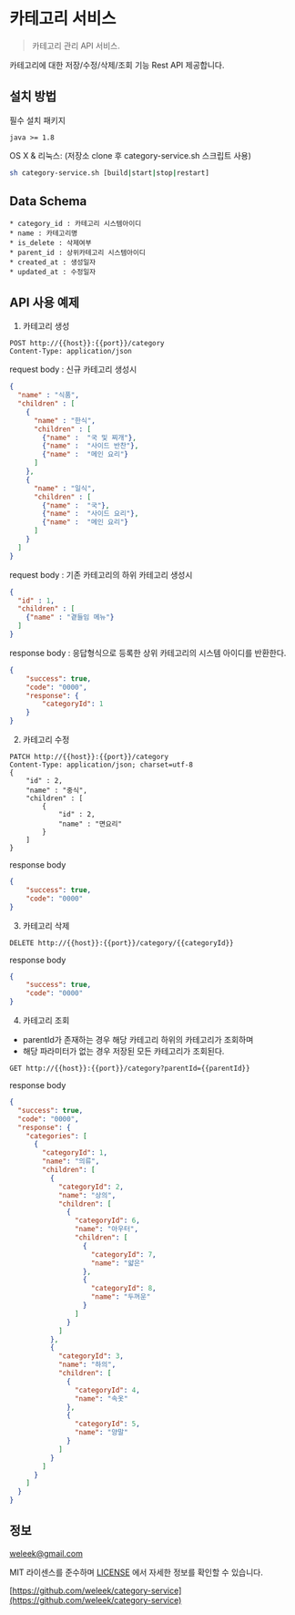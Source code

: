 # 카테고리 서비스
> 카테고리 관리 API 서비스.

카테고리에 대한 저장/수정/삭제/조회 기능 Rest API 제공합니다.

## 설치 방법
필수 설치 패키지
```text
java >= 1.8
```

OS X & 리눅스: (저장소 clone 후 category-service.sh 스크립트 사용)

```sh
sh category-service.sh [build|start|stop|restart]
```

## Data Schema
```text
* category_id : 카테고리 시스템아이디
* name : 카테고리명
* is_delete : 삭제여부
* parent_id : 상위카테고리 시스템아이디
* created_at : 생성일자 
* updated_at : 수정일자 
```

## API 사용 예제
1. 카테고리 생성
```http request
POST http://{{host}}:{{port}}/category
Content-Type: application/json
```
request body : 신규 카테고리 생성시
```json
{
  "name" : "식품",
  "children" : [
    {
      "name" : "한식",
      "children" : [
        {"name" :  "국 및 찌개"},
        {"name" :  "사이드 반찬"},
        {"name" :  "메인 요리"}
      ]
    },
    {
      "name" : "일식",
      "children" : [
        {"name" :  "국"},
        {"name" :  "사이드 요리"},
        {"name" :  "메인 요리"}
      ]
    }
  ]
}
```
request body : 기존 카테고리의 하위 카테고리 생성시
```json
{
  "id" : 1,
  "children" : [
    {"name" : "곁들임 메뉴"}
  ]
}
```
response body : 응답형식으로 등록한 상위 카테고리의 시스템 아이디를 반환한다.
```json
{
	"success": true,
	"code": "0000",
	"response": {
		"categoryId": 1
	}
}
```
2. 카테고리 수정
```http request
PATCH http://{{host}}:{{port}}/category
Content-Type: application/json; charset=utf-8
{
	"id" : 2,
    "name" : "중식",
	"children" : [
		{
            "id" : 2,
            "name" : "면요리"
		}
	]
}
```
response body
```json
{
	"success": true,
	"code": "0000"
}
```

3. 카테고리 삭제
```http request
DELETE http://{{host}}:{{port}}/category/{{categoryId}}
```
response body
```json
{
	"success": true,
	"code": "0000"
}
```
4. 카테고리 조회
* parentId가 존재하는 경우 해당 카테고리 하위의 카테고리가 조회하며
* 해당 파라미터가 없는 경우 저장된 모든 카테고리가 조회된다.
```http request
GET http://{{host}}:{{port}}/category?parentId={{parentId}}
```
response body
```json
{
  "success": true,
  "code": "0000",
  "response": {
    "categories": [
      {
        "categoryId": 1,
        "name": "의류",
        "children": [
          {
            "categoryId": 2,
            "name": "상의",
            "children": [
              {
                "categoryId": 6,
                "name": "아우터",
                "children": [
                  {
                    "categoryId": 7,
                    "name": "얇은"
                  },
                  {
                    "categoryId": 8,
                    "name": "두꺼운"
                  }
                ]
              }
            ]
          },
          {
            "categoryId": 3,
            "name": "하의",
            "children": [
              {
                "categoryId": 4,
                "name": "속옷"
              },
              {
                "categoryId": 5,
                "name": "양말"
              }
            ]
          }
        ]
      }
    ]
  }
}
```

## 정보

 weleek@gmail.com

 MIT 라이센스를 준수하며 [LICENSE](https://github.com/weleek/category-service/blob/master/LICENSE) 에서 자세한 정보를 확인할 수 있습니다.

[https://github.com/weleek/category-service](https://github.com/weleek/category-service)
